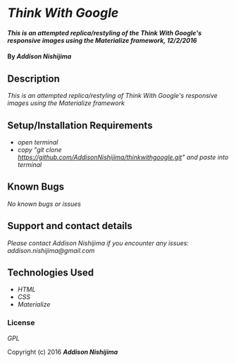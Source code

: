 # _Think With Google_

#### _This is an attempted replica/restyling of the Think With Google's responsive images using the Materialize framework, 12/2/2016_

#### By _**Addison Nishijima**_

## Description

_This is an attempted replica/restyling of Think With Google's responsive images using the Materialize framework_

## Setup/Installation Requirements

* _open terminal_
* _copy "git clone https://github.com/AddisonNishijima/thinkwithgoogle.git" and paste into terminal_

## Known Bugs

_No known bugs or issues_

## Support and contact details

_Please contact Addison Nishijima if you encounter any issues: addison.nishijima@gmail.com_

## Technologies Used

* _HTML_
* _CSS_
* _Materialize_

### License

*GPL*

Copyright (c) 2016 **_Addison Nishijima_**
